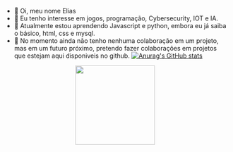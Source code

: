 - 👋 Oi, meu nome Elias
- 👀 Eu tenho interesse em jogos, programação, Cybersecurity, IOT e IA.
- 🌱 Atualmente estou aprendendo Javascript e python, embora eu já saiba o básico, html, css e mysql.
- 💞️ No momento ainda não tenho nenhuma colaboração em um projeto, mas em um futuro próximo, pretendo fazer colaborações em projetos que estejam aqui disponiveis no
github.
[![Anurag's GitHub stats](https://github-readme-stats.vercel.app/api?username=EliasIA)](https://github.com/anuraghazra/github-readme-stats)

<div align="center">
  <a href="https://github.com/EliasIA">
  <img height="180em" src="https://github-readme-stats.vercel.app/api?username=EliasIA&show_icons=true&theme=dracula&include_all_commits=true&count_private=true"/>

</div>
 

  
  
  

